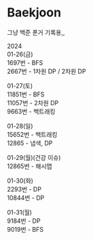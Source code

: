 # Baekjoon
그냥 백준 푼거 기록용,,

2024  
01-26(금)  
1697번 - BFS  
2667번 - 1차원 DP / 2차원 DP

01-27(토)  
11851번 - BFS    
11057번 - 2차원 DP  
9663번 - 백트래킹  

01-28(일)  
15652번 - 백트래킹  
12865 - 냅색, DP  

01-29(월)(건강 이슈)  
12865번 - 해시맵  

01-30(화)  
2293번 - DP  
10844번 - DP  

01-31(월)  
9184번 - DP  
9019번 - BFS  
